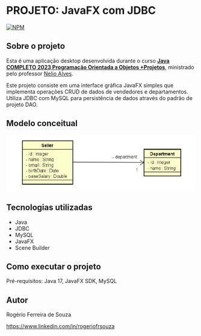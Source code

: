 # PROJETO: JavaFX com JDBC
[![NPM](https://img.shields.io/npm/l/react)](https://github.com/rogeriofrsouza/workshop-javafx-jdbc/blob/main/LICENSE)


## Sobre o projeto
Esta é uma aplicação desktop desenvolvida durante o curso [**Java COMPLETO 2023 Programação Orientada a Objetos +Projetos**](https://www.udemy.com/course/java-curso-completo/), ministrado pelo professor [Nelio Alves](https://www.udemy.com/user/nelio-alves/ "Perfil do Nelio Alves na Udemy").

Este projeto consiste em uma interface gráfica JavaFX simples que implementa operações CRUD de dados de vendedores e departamentos. Utiliza JDBC com MySQL para persistência de dados através do padrão de projeto DAO.


## Modelo conceitual
![Modelo Conceitual](https://raw.githubusercontent.com/rogeriofrsouza/java-poo/main/assets/demo-dao-jdbc.png)


## Tecnologias utilizadas
- Java
- JDBC
- MySQL
- JavaFX
- Scene Builder


## Como executar o projeto
Pré-requisitos: Java 17, JavaFX SDK, MySQL


## Autor

Rogério Ferreira de Souza

https://www.linkedin.com/in/rogeriofrsouza
